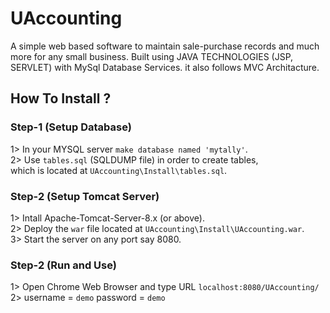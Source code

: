 # UAccounting
A simple web based software to maintain sale-purchase records and much more for any small business.
Built using JAVA TECHNOLOGIES (JSP, SERVLET) with MySql Database Services.
it also follows MVC Architacture.

## How To Install ?

### Step-1 (Setup Database)
1> In your MYSQL server `make database named 'mytally'`.<br>
2> Use `tables.sql` (SQLDUMP file) in order to create tables,<br> 
   which is located at ` UAccounting\Install\tables.sql `.


### Step-2 (Setup Tomcat Server)
1> Intall Apache-Tomcat-Server-8.x (or above).<br>
2> Deploy the `war` file located at ` UAccounting\Install\UAccounting.war `.<br>
3> Start the server on any port say 8080.

### Step-2 (Run and Use)
1> Open Chrome Web Browser and type URL `localhost:8080/UAccounting/`<br>
2> username = `demo`
   password = `demo`
   
